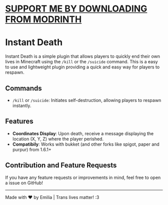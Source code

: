 # [SUPPORT ME BY DOWNLOADING FROM MODRINTH](https://modrinth.com/plugin/instantdeath)

# Instant Death
Instant Death is a simple plugin that allows players to quickly end their own lives in Minecraft using the `/kill` or the `/suicide` command. This is a easy to use and lightweight plugin providing a quick and easy way for players to respawn.

## Commands

- `/kill` or `/suicide`: Initiates self-destruction, allowing players to respawn instantly.

## Features

- **Coordinates Display**: Upon death, receive a message displaying the location (X, Y, Z) where the player perished.
- **Compatibily**: Works with bukket (and other forks like spigot, paper and purpur) from 1.6.1+

## Contribution and Feature Requests

If you have any feature requests or improvements in mind, feel free to open a issue on GitHub!

---
Made with ❤️ by Emilia | Trans lives matter! :3
